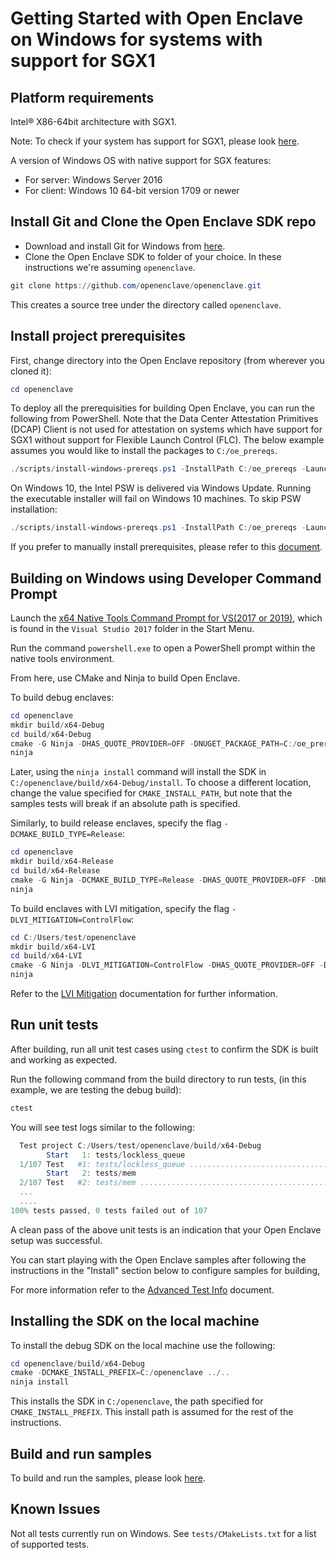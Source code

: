 # Getting Started with Open Enclave on Windows for systems with support for SGX1

## Platform requirements

Intel® X86-64bit architecture with SGX1.

Note: To check if your system has support for SGX1, please look [here](../SGXSupportLevel.md).

A version of Windows OS with native support for SGX features:
- For server: Windows Server 2016
- For client: Windows 10 64-bit version 1709 or newer

## Install Git and Clone the Open Enclave SDK repo

- Download and install Git for Windows from [here](https://git-scm.com/download/win).
- Clone the Open Enclave SDK to folder of your choice. In these instructions
  we're assuming `openenclave`.

```powershell
git clone https://github.com/openenclave/openenclave.git
```

This creates a source tree under the directory called `openenclave`.

## Install project prerequisites

First, change directory into the Open Enclave repository (from wherever you
cloned it):

```powershell
cd openenclave
```

To deploy all the prerequisities for building Open Enclave, you can run the
following from PowerShell. Note that the Data Center Attestation Primitives
(DCAP) Client is not used for attestation on systems which have support for SGX1
without support for Flexible Launch Control (FLC). The below example assumes you
would like to install the packages to `C:/oe_prereqs`.

```powershell
./scripts/install-windows-prereqs.ps1 -InstallPath C:/oe_prereqs -LaunchConfiguration SGX1 -DCAPClientType None
```

On Windows 10, the Intel PSW is delivered via Windows Update. Running the
executable installer will fail on Windows 10 machines. To skip PSW installation:

```powershell
./scripts/install-windows-prereqs.ps1 -InstallPath C:/oe_prereqs -LaunchConfiguration SGX1-NoDriver -DCAPClientType None
```

If you prefer to manually install prerequisites, please refer to this
[document](WindowsManualInstallPrereqs.md).

## Building on Windows using Developer Command Prompt

Launch the [x64 Native Tools Command Prompt for VS(2017 or 2019)](
https://docs.microsoft.com/en-us/dotnet/framework/tools/developer-command-prompt-for-vs),
which is found in the `Visual Studio 2017` folder in the Start Menu.

Run the command `powershell.exe` to open a PowerShell prompt within the native
tools environment.

From here, use CMake and Ninja to build Open Enclave.

To build debug enclaves:

```powershell
cd openenclave
mkdir build/x64-Debug
cd build/x64-Debug
cmake -G Ninja -DHAS_QUOTE_PROVIDER=OFF -DNUGET_PACKAGE_PATH=C:/oe_prereqs -DCMAKE_INSTALL_PREFIX=install ../..
ninja
```

Later, using the `ninja install` command will install the SDK in
`C:/openenclave/build/x64-Debug/install`. To choose a different location, change
the value specified for `CMAKE_INSTALL_PATH`, but note that the samples tests
will break if an absolute path is specified.

Similarly, to build release enclaves, specify the flag
`-DCMAKE_BUILD_TYPE=Release`:

```powershell
cd openenclave
mkdir build/x64-Release
cd build/x64-Release
cmake -G Ninja -DCMAKE_BUILD_TYPE=Release -DHAS_QUOTE_PROVIDER=OFF -DNUGET_PACKAGE_PATH=C:/oe_prereqs -DCMAKE_INSTALL_PREFIX=install ../..
ninja
```

To build enclaves with LVI mitigation, specify the flag `-DLVI_MITIGATION=ControlFlow`:
```powershell
cd C:/Users/test/openenclave
mkdir build/x64-LVI
cd build/x64-LVI
cmake -G Ninja -DLVI_MITIGATION=ControlFlow -DHAS_QUOTE_PROVIDER=OFF -DNUGET_PACKAGE_PATH=C:/oe_prereqs -DCMAKE_INSTALL_PREFIX=C:/openenclave ../..
ninja
```
Refer to the [LVI Mitigation](AdvancedBuildInfo.md#lvi-mitigation) documentation for further information.

## Run unit tests

After building, run all unit test cases using `ctest` to confirm the SDK is built and working as expected.

Run the following command from the build directory to run tests, (in this example, we are testing the debug build):

```powershell
ctest
```

You will see test logs similar to the following:

```powershell
  Test project C:/Users/test/openenclave/build/x64-Debug
        Start   1: tests/lockless_queue
  1/107 Test   #1: tests/lockless_queue ..................................   Passed    3.49 sec
        Start   2: tests/mem
  2/107 Test   #2: tests/mem .............................................   Passed    0.01 sec
  ...
  ....
100% tests passed, 0 tests failed out of 107
```

A clean pass of the above unit tests is an indication that your Open Enclave setup was successful.

You can start playing with the Open Enclave samples after following the instructions in the "Install" section below to configure samples for building,

For more information refer to the [Advanced Test Info](AdvancedTestInfo.md) document.

## Installing the SDK on the local machine

To install the debug SDK on the local machine use the following:

```powershell
cd openenclave/build/x64-Debug
cmake -DCMAKE_INSTALL_PREFIX=C:/openenclave ../..
ninja install
```

This installs the SDK in `C:/openenclave`, the path specified for
`CMAKE_INSTALL_PREFIX`. This install path is assumed for the rest of the
instructions.

## Build and run samples

To build and run the samples, please look [here](/samples/README_Windows.md).

## Known Issues

Not all tests currently run on Windows. See `tests/CMakeLists.txt` for a list of supported tests.
